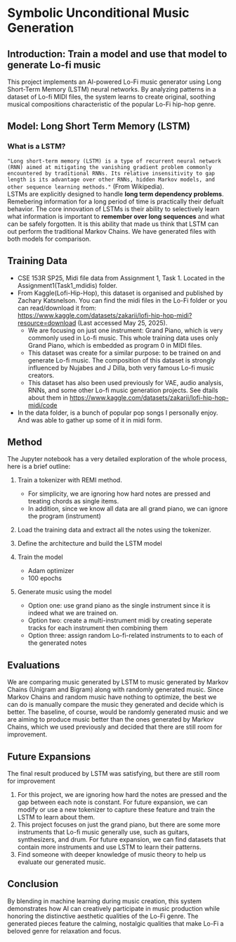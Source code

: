 Symbolic Unconditional Music Generation
=====

## Introduction: Train a model and use that model to generate Lo-fi music 
This project implements an AI-powered Lo-Fi music generator using Long Short-Term Memory (LSTM) neural networks. By analyzing patterns in a dataset of Lo-fi MIDI files, the system learns to create original, soothing musical compositions characteristic of the popular Lo-Fi hip-hop genre.


## Model: Long Short Term Memory (LSTM)

### What is a LSTM? 
`"Long short-term memory (LSTM) is a type of recurrent neural network (RNN) aimed at mitigating the vanishing gradient problem commonly encountered by traditional RNNs. Its relative insensitivity to gap length is its advantage over other RNNs, hidden Markov models, and other sequence learning methods."` (From Wikipedia).  
LSTMs are explicitly designed to handle **long term dependency problems**. Remebering information for a long period of time is practically their defualt behavior. The core innovation of LSTMs is their ability to selectively learn what information is important to **remember over long sequences** and what can be safely forgotten. It is this ability that made us think that LSTM can out perform the traditional Markov Chains. We have generated files with both models for comparison.

## Training Data
- CSE 153R SP25, Midi file data from Assignment 1, Task 1. Located in the Assignment1(Task1_mdidis) folder.
- From Kaggle(Lofi-Hip-Hop), this dataset is organised and published by Zachary Katsnelson. You can find the midi files in the Lo-Fi folder or you can read/download it from: https://www.kaggle.com/datasets/zakarii/lofi-hip-hop-midi?resource=download (Last accessed May 25, 2025).
   - We are focusing on just one instrument: Grand Piano, which is very commonly used in Lo-fi music. This whole training data uses only Grand Piano, which is embedded as program 0 in MIDI files.
   - This dataset was create for a similar purpose: to be trained on and generate Lo-fi music. The composition of this dataset is strongly influenced by Nujabes and J Dilla, both very famous Lo-fi music creators.
   - This dataset has also been used previously for VAE, audio analysis, RNNs, and some other Lo-fi music generation projects. See dtails about them in https://www.kaggle.com/datasets/zakarii/lofi-hip-hop-midi/code
- In the data folder, is a bunch of popular pop songs I personally enjoy. And was able to gather up some of it in midi form.

## Method

The Jupyter notebook has a very detailed exploration of the whole process, here is a brief outline:

1. Train a tokenizer with REMI method.
   - For simplicity, we are ignoring how hard notes are pressed and treating chords as single items.
   - In addition, since we know all data are all grand piano, we can ignore the program (instrument)

2. Load the training data and extract all the notes using the tokenizer.

3. Define the architecture and build the LSTM model

4. Train the model
    - Adam optimizer
    - 100 epochs

6. Generate music using the model
    - Option one: use grand piano as the single instrument since it is indeed what we are trained on.
    - Option two: create a multi-instrument midi by creating seperate tracks for each instrument then combining them
    - Option three: assign random Lo-fi-related instruments to to each of the generated notes

## Evaluations

We are comparing music generated by LSTM to music generated by Markov Chains (Unigram and Bigram) along with randomly generated music. Since Markov Chains and random music have nothing to optimize, the best we can do is manually compare the music they generated and decide which is better. The baseline, of course, would be randomly generated music and we are aiming to produce music better than the ones generated by Markov Chains, which we used previously and decided that there are still room for improvement.


## Future Expansions

The final result produced by LSTM was satisfying, but there are still room for improvement

1. For this project, we are ignoring how hard the notes are pressed and the gap between each note is constant. For future expansion, we can modify or use a new tokenizer to capture these feature and train the LSTM to learn about them.
2. This project focuses on just the grand piano, but there are some more instruments that Lo-fi music generally use, such as guitars, synthesizers, and drum. For future expansion, we can find datasets that contain more instruments and use LSTM to learn their patterns.
3. Find someone with deeper knowledge of music theory to help us evaluate our generated music.


## Conclusion
By blending in machine learning during music creation, this system demonstrates how AI can creatively participate in music production while honoring the distinctive aesthetic qualities of the Lo-Fi genre. The generated pieces feature the calming, nostalgic qualities that make Lo-Fi a beloved genre for relaxation and focus.
